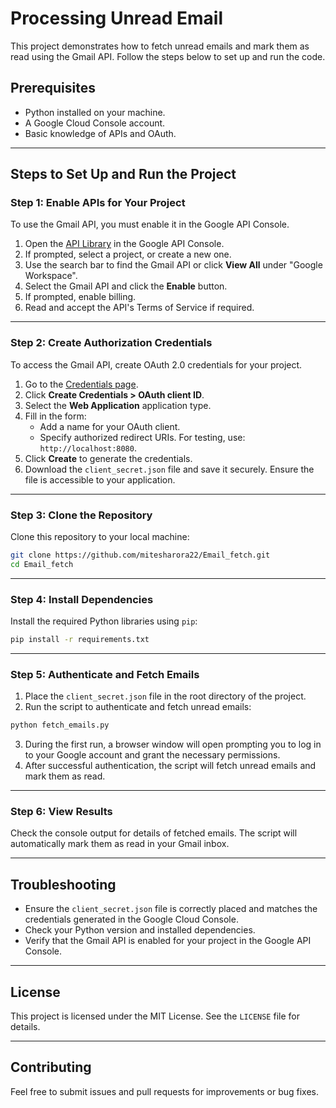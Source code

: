 # Processing Unread Email

This project demonstrates how to fetch unread emails and mark them as read using the Gmail API. Follow the steps below to set up and run the code.

## Prerequisites

- Python installed on your machine.
- A Google Cloud Console account.
- Basic knowledge of APIs and OAuth.

---

## Steps to Set Up and Run the Project

### Step 1: Enable APIs for Your Project

To use the Gmail API, you must enable it in the Google API Console.

1. Open the [API Library](https://console.cloud.google.com/apis/library) in the Google API Console.
2. If prompted, select a project, or create a new one.
3. Use the search bar to find the Gmail API or click **View All** under "Google Workspace".
4. Select the Gmail API and click the **Enable** button.
5. If prompted, enable billing.
6. Read and accept the API's Terms of Service if required.

---

### Step 2: Create Authorization Credentials

To access the Gmail API, create OAuth 2.0 credentials for your project.

1. Go to the [Credentials page](https://console.cloud.google.com/apis/credentials).
2. Click **Create Credentials > OAuth client ID**.
3. Select the **Web Application** application type.
4. Fill in the form:
   - Add a name for your OAuth client.
   - Specify authorized redirect URIs. For testing, use: `http://localhost:8080`.
5. Click **Create** to generate the credentials.
6. Download the `client_secret.json` file and save it securely. Ensure the file is accessible to your application.

---

### Step 3: Clone the Repository

Clone this repository to your local machine:

```bash
git clone https://github.com/mitesharora22/Email_fetch.git
cd Email_fetch
```

---

### Step 4: Install Dependencies

Install the required Python libraries using `pip`:

```bash
pip install -r requirements.txt
```

---

### Step 5: Authenticate and Fetch Emails

1. Place the `client_secret.json` file in the root directory of the project.
2. Run the script to authenticate and fetch unread emails:

```bash
python fetch_emails.py
```

3. During the first run, a browser window will open prompting you to log in to your Google account and grant the necessary permissions.
4. After successful authentication, the script will fetch unread emails and mark them as read.

---

### Step 6: View Results

Check the console output for details of fetched emails. The script will automatically mark them as read in your Gmail inbox.

---

## Troubleshooting

- Ensure the `client_secret.json` file is correctly placed and matches the credentials generated in the Google Cloud Console.
- Check your Python version and installed dependencies.
- Verify that the Gmail API is enabled for your project in the Google API Console.

---

## License

This project is licensed under the MIT License. See the `LICENSE` file for details.

---

## Contributing

Feel free to submit issues and pull requests for improvements or bug fixes.

